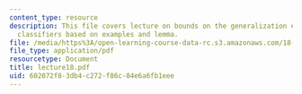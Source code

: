 ```yaml
---
content_type: resource
description: This file covers lecture on bounds on the generalization error of voting
  classifiers based on examples and lemma.
file: /media/https%3A/open-learning-course-data-rc.s3.amazonaws.com/18-465-topics-in-statistics-statistical-learning-theory-spring-2007/602072f83db4c272f86c84e6a6fb1eee_lecture18.pdf
file_type: application/pdf
resourcetype: Document
title: lecture18.pdf
uid: 602072f8-3db4-c272-f86c-84e6a6fb1eee
---
```

